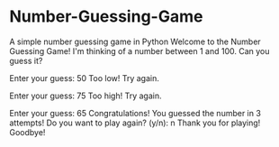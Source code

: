 # Number-Guessing-Game
A simple number guessing game in Python
Welcome to the Number Guessing Game!
I'm thinking of a number between 1 and 100. Can you guess it?

Enter your guess: 50
Too low! Try again.

Enter your guess: 75
Too high! Try again.

Enter your guess: 65
Congratulations! You guessed the number in 3 attempts!
Do you want to play again? (y/n): n
Thank you for playing! Goodbye!
